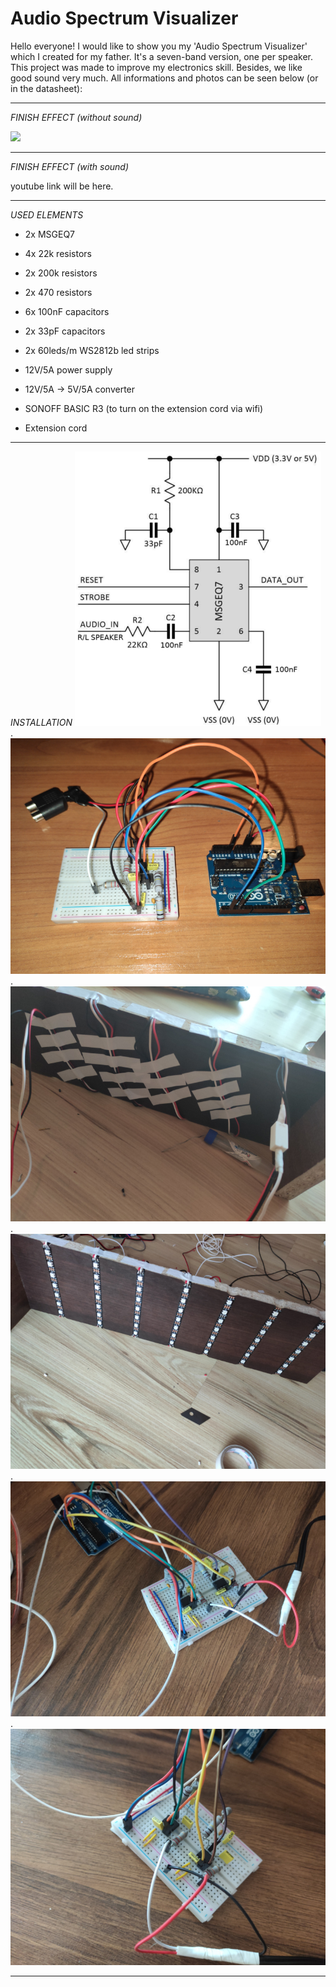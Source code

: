 # Audio Spectrum Visualizer
Hello everyone!
I would like to show you my 'Audio Spectrum Visualizer' which I created for my father. It's a seven-band version, one per speaker. This project was made to improve my electronics skill. Besides, we like good sound very much. All informations and photos can be seen below (or in the datasheet):

--------------------------------------------------------------------------------------------------------------------
*FINISH EFFECT (without sound)*

![](Gif/finish_effect.gif)

--------------------------------------------------------------------------------------------------------------------
*FINISH EFFECT (with sound)*

youtube link will be here.

--------------------------------------------------------------------------------------------------------------------
*USED ELEMENTS*

- 2x MSGEQ7
- 4x 22k resistors
- 2x 200k resistors
- 2x 470 resistors
- 6x 100nF capacitors
- 2x 33pF capacitors  
  

- 2x 60leds/m WS2812b led strips
- 12V/5A power supply
- 12V/5A -> 5V/5A converter  
  

- SONOFF BASIC R3 (to turn on the extension cord via wifi)
- Extension cord

--------------------------------------------------------------------------------------------------------------------
*INSTALLATION*
![](Pictures/msgeq7_installation_graph.png)
.
![](Pictures/msgeq7_arduino_first_try.png)
.
![](Pictures/led_connection.png)
.
![](Pictures/led_connection_2.png)
.
![](Pictures/msgeq7_arduino_connection.png)
.
![](Pictures/msgeq7_arduino_connection_2.png)

--------------------------------------------------------------------------------------------------------------------

